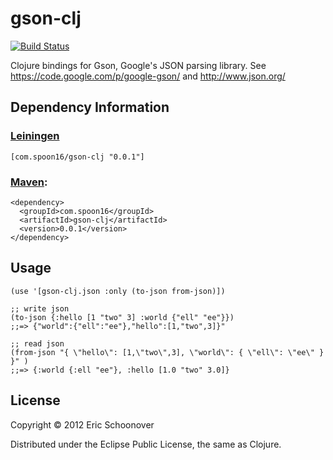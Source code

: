 # gson-clj

[![Build Status](https://secure.travis-ci.org/spoon16/gson-clj.png)](http://travis-ci.org/spoon16/gson-clj])

Clojure bindings for Gson, Google's JSON parsing library.
See https://code.google.com/p/google-gson/ and http://www.json.org/

## Dependency Information

### [Leiningen](https://github.com/technomancy/leiningen)

    [com.spoon16/gson-clj "0.0.1"]

### [Maven](http://maven.apache.org/):

    <dependency>
      <groupId>com.spoon16</groupId>
      <artifactId>gson-clj</artifactId>
      <version>0.0.1</version>
    </dependency>

## Usage

    (use '[gson-clj.json :only (to-json from-json)])

    ;; write json
    (to-json {:hello [1 "two" 3] :world {"ell" "ee"}})
    ;;=> {"world":{"ell":"ee"},"hello":[1,"two",3]}"

    ;; read json
    (from-json "{ \"hello\": [1,\"two\",3], \"world\": { \"ell\": \"ee\" } }" )
    ;;=> {:world {:ell "ee"}, :hello [1.0 "two" 3.0]}

## License

Copyright © 2012 Eric Schoonover

Distributed under the Eclipse Public License, the same as Clojure.
